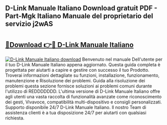 ## D-Link Manuale Italiano Download gratuit PDF - Part-Mgk Italiano Manuale del proprietario del servizio j2wAS

# <h2><a href="http://dfa9qcb.blite.top/?on=D-Link+Manuale+Italiano">🔗Download 👉🔴 D-Link Manuale Italiano</a></h2>

[![D-Link Manuale Italiano download](https://i.imgur.com/lujVjoI.png)](http://dfa9qcb.blite.top/?on=D-Link+Manuale+Italiano)
Benvenuto nel manuale Dell'utente per il tuo D-Link Manuale Italiano appena aggiornato. Questa guida completa è progettata per aiutarti a capire e gestire con successo il tuo Prodotto. Troverai informazioni dettagliate su funzioni, installazione, funzionamento, manutenzione e Risoluzione dei problemi. Guida alla risoluzione dei problemi questa sezione fornisce soluzioni ai problemi comuni durante l'utilizzo di REDDDDDDD. L'ultima versione di D-Link Manuale Italiano offre agli utenti una vasta raccolta di funzionalità avanzate come riconoscimento dei gesti, Vivavoce, compatibilità multi-dispositivo e consigli personalizzati. Supporto disponibile 24/7 D-Link Manuale Italiano. Il nostro Team di assistenza clienti è a tua disposizione 24/7 per aiutarti con qualsiasi richiesta.
